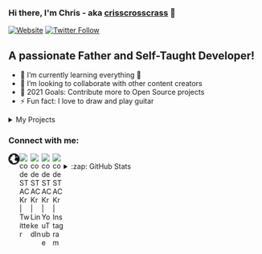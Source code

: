 ### Hi there, I'm Chris - aka [crisscrosscrass][website] 👋

[![Website](https://img.shields.io/website?label=crisscrosscrass.github.io/&style=for-the-badge&url=https://crisscrosscrass.github.io/)](https://crisscrosscrass.github.io/)
[![Twitter Follow](https://img.shields.io/twitter/follow/crisscrosscrass?color=1DA1F2&logo=twitter&style=for-the-badge)](https://twitter.com/intent/follow?original_referer=https%3A%2F%2Fgithub.com%2FcodeSTACKr&screen_name=crisscrosscrass)

## A passionate Father and Self-Taught Developer!
- 🌱 I’m currently learning everything 🤣
- 👯 I’m looking to collaborate with other content creators
- 🥅 2021 Goals: Contribute more to Open Source projects
- ⚡ Fun fact: I love to draw and play guitar

<details>
  <summary>My Projects</summary>
  <ul>
    <li><a href="https://employeecmsdemo.herokuapp.com/">EMPLOYEE CMS</a></li>
    <li><a href="https://vmicalc.herokuapp.com/">ICALENDAR READER</a></li>
    <li><a href="https://feedcomissioner.herokuapp.com/">FEED COMISSIONER</a></li>
    <li><a href="https://crisscrosscrass.github.io/assets/Projects/ScreenRecorder/index.html">SCREEN RECORDING</a></li>
    <li><a href="http://crisscrosscrass.epizy.com/">FEED DETECTIVE</a></li>
  </ul>

</details>

### Connect with me:

[<img align="left" alt="codeSTACKr.com" width="22px" src="https://raw.githubusercontent.com/iconic/open-iconic/master/svg/globe.svg" />][website]
[<img align="left" alt="codeSTACKr | Twitter" width="22px" src="https://cdn.jsdelivr.net/npm/simple-icons@v3/icons/twitter.svg" />][twitter]
[<img align="left" alt="codeSTACKr | LinkedIn" width="22px" src="https://cdn.jsdelivr.net/npm/simple-icons@v3/icons/linkedin.svg" />][linkedin]
[<img align="left" alt="codeSTACKr | YouTube" width="22px" src="https://cdn.jsdelivr.net/npm/simple-icons@3.13.0/icons/xing.svg" />][xing]
[<img align="left" alt="codeSTACKr | Instagram" width="22px" src="https://cdn.jsdelivr.net/npm/simple-icons@3.13.0/icons/stackoverflow.svg" />][stackoverflow]

<br />


<details>
  <summary>:zap: GitHub Stats</summary>

  <img align="left" alt="codeSTACKr's GitHub Stats" src="https://github-readme-stats.crisscrosscrass.vercel.app/api?username=crisscrosscrass&show_icons=true&hide_border=true" />

  

</details>

[website]: https://crisscrosscrass.github.io/
[twitter]: https://twitter.com/crisscrosscrass
[youtube]: https://youtube.com/codeSTACKr
[xing]: https://www.xing.com/profile/Christopher_Eckardt/portfolio
[linkedin]: https://www.linkedin.com/in/christopher-eckardt/
[stackoverflow]: https://stackoverflow.com/users/8268744/crisscrosscrass
